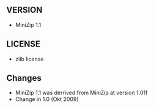 ## VERSION

- MiniZip 1.1

## LICENSE

- zlib license

## Changes

- MiniZip 1.1 was derrived from MiniZip at version 1.01f
- Change in 1.0 (Okt 2009)


